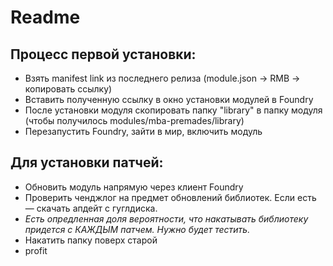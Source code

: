 # Readme

## Процесс первой установки:
- Взять manifest link из последнего релиза (module.json -> RMB -> копировать ссылку)
- Вставить полученную ссылку в окно установки модулей в Foundry
- После установки модуля скопировать папку "library" в папку модуля (чтобы получилось modules/mba-premades/library)
- Перезапустить Foundry, зайти в мир, включить модуль

## Для установки патчей:
- Обновить модуль напрямую через клиент Foundry 
- Проверить ченджлог на предмет обновлений библиотек. Если есть — скачать апдейт с гуглдиска.
 - _Есть опредленная доля вероятности, что накатывать библиотеку придется с КАЖДЫМ патчем. Нужно будет тестить._
- Накатить папку поверх старой
- profit
